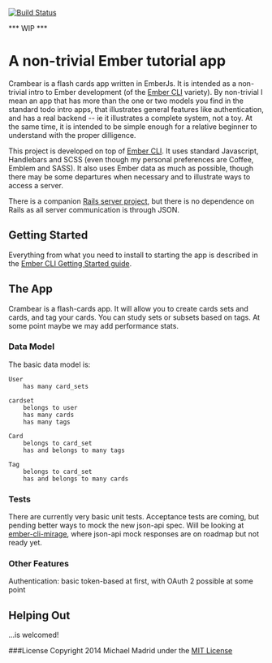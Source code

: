 [![Build Status](https://travis-ci.org/kagemusha/crambear.png)](https://travis-ci.org/kagemusha/crambear)

*** WIP ***

# A non-trivial Ember tutorial app


Crambear is a flash cards app written in EmberJs.  It is intended as a non-trivial intro to Ember development (of the [Ember CLI](https://github.com/stefanpenner/ember-cli) variety).  By non-trivial I mean an app that has more than the one or two models you find in the standard todo intro apps, that illustrates general features like authentication, and has a real backend -- ie it illustrates a complete system, not a toy.  At the same time, it is intended to be simple enough for a relative beginner to understand with the proper dilligence.

This project is developed on top of [Ember CLI](https://github.com/stefanpenner/ember-cli).  It uses standard Javascript, Handlebars and SCSS (even though my personal preferences are Coffee, Emblem and SASS).  It also uses Ember data as much as possible, though there may be some departures when necessary and to illustrate ways to access a server.

There is a companion [Rails server project](https://github.com/kagemusha/crambear-api), but there is no dependence on Rails as all server communication is through JSON.  


## Getting Started

Everything from what you need to install to starting the app is described in the [Ember CLI Getting Started guide](http://www.ember-cli.com/#getting-started).

    
## The App

Crambear is a flash-cards app.  It will allow you to create cards sets and cards, and tag your cards.  You can study sets or subsets based on tags.  At some point maybe we may add performance stats.

### Data Model

The basic data model is:

    User
        has many card_sets

    cardset
        belongs to user
        has many cards
        has many tags

    Card
        belongs to card_set
        has and belongs to many tags

    Tag
        belongs to card_set
        has and belongs to many cards

### Tests

There are currently very basic unit tests.  Acceptance tests are coming, but pending better ways to mock the new json-api spec.  Will be looking at [ember-cli-mirage](https://github.com/samselikoff/ember-cli-mirage), where json-api mock responses are on roadmap but not ready yet.
### Other Features

Authentication: basic token-based at first, with OAuth 2 possible at some point


## Helping Out

...is welcomed!


###License
Copyright 2014 Michael Madrid under the [MIT License](http://opensource.org/licenses/MIT)
